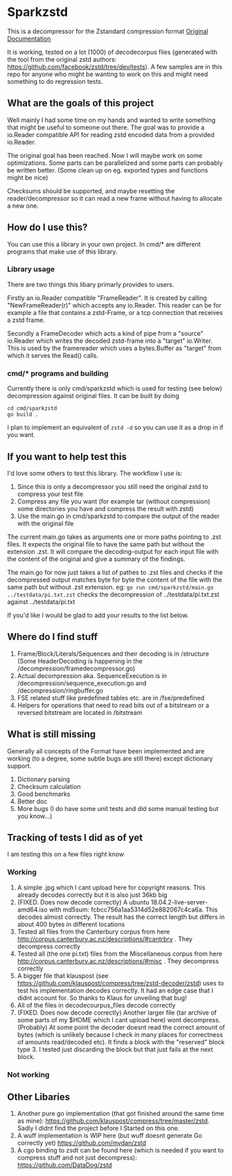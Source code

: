 # Sparkzstd
This is a decompressor for the Zstandard compression format [Original Documentation](https://github.com/facebook/zstd/blob/dev/doc/zstd_compression_format.md)

It is working, tested on a lot (1000) of decodecorpus files (generated with the tool from the original zstd authors: https://github.com/facebook/zstd/tree/dev/tests). A few samples are in this repo for anyone who might be wanting to work on this and might  need something to do regression tests.


## What are the goals of this project
Well mainly I had some time on my hands and wanted to write something that might be useful to someone out there.
The goal was to provide a io.Reader compatible API for reading zstd encoded data from a provided io.Reader.

The original goal has been reached. Now I will maybe work on some optimizations. Some parts can be parallelized and some parts can 
probably be written better. (Some clean up on eg. exported types and functions might be nice)

Checksums should be supported, and maybe resetting the reader/decompressor so it can read a new frame without having to allocate a new one.

## How do I use this?

You can use this a library in your own project. In cmd/* are different programs that make use of this library.

### Library usage
There are two things this libary primarly provides to users. 

Firstly an io.Reader compatible "FrameReader". It is created by calling "NewFrameReader(r)" which accepts any io.Reader. This reader can be for example a file that contains a zstd-Frame, or a tcp connection that receives a zstd frame.

Secondly a FrameDecoder which acts a kind of pipe from a "source" io.Reader which writes the decoded zstd-frame into a "target" io.Writer.
This is used by the framereader which uses a bytes.Buffer as "target" from which it serves the Read() calls.

### cmd/* programs and building
Currently there is only cmd/sparkzstd which is used for testing (see below) decompression against original files. It can be built by 
doing 
```
cd cmd/sparkzstd
go build . 
```

I plan to implement an equivalent of `zstd -d` so you can use it as a drop in if you want.


## If you want to help test this
I'd love some others to test this library. The workflow I use is:
1. Since this is only a decompressor you still need the original zstd to compress your test file
2. Compress any file you want (for example tar (without compression) some directories you have and compress the result with zstd)
3. Use the main.go in cmd/sparkzstd to compare the output of the reader with the original file

The current main.go takes as arguments one or more paths pointing to .zst files. It expects the original file to have the same path but without the extension .zst. It will compare the decoding-output for each input file with the content of the original and give a summary of the findings.

The main.go for now just takes a list of pathes to .zst files and checks if the decompressed output matches byte for byte the content of the file with the same path but without .zst extension. 
eg: `go run cmd/sparkzstd/main.go ../testdata/pi.txt.zst`
checks the decompression of ../testdata/pi.txt.zst against ../testdata/pi.txt

If you'd like I would be glad to add your results to the list below.

## Where do I find stuff
1. Frame/Block/Literals/Sequences and their decoding is in /structure (Some HeaderDecoding is happening in the /decompression/framedecompressor.go)
2. Actual decompression aka. SequenceExecution is in /decompression/sequence_execution.go and /decompression/ringbuffer.go
3. FSE related stuff like predefined tables etc. are in /fse/predefined
4. Helpers for operations that need to read bits out of a bitstream or a reversed bitstream are located in /bitstream

## What is still missing
Generally all concepts of the Format have been implemented and are working (to a degree, some subtle bugs are still there) except dictionary support.
1. Dictionary parsing
2. Checksum calculation
1. Good benchmarks
2. Better doc
3. More bugs (I do have some unit tests and did some manual testing but you know...)

## Tracking of tests I did as of yet
I am testing this on a few files right know
### Working
1. A simple .jpg which I cant upload here for copyright reasons. This already decodes correctly but it is also just 36kb big
1. (FIXED. Does now decode correctly) A ubuntu 18.04.2-live-server-amd64.iso with md5sum: fcbcc756a1aa5314d52e882067c4ca6a. This decodes almost correctly. The result has the correct length but differs in about 400 bytes in different locations
1. Tested all files from the Canterbury corpus from here http://corpus.canterbury.ac.nz/descriptions/#cantrbry . They decompress correctly
1. Tested all (the one pi.txt) files from the Miscellaneous corpus from here http://corpus.canterbury.ac.nz/descriptions/#misc . They decompress correctly
1. A bigger file that klauspost (see https://github.com/klauspost/compress/tree/zstd-decoder/zstd) uses to test his implementation decodes correctly. It had an edge case that I didnt account for. So thanks to Klaus for unveiling that bug!
1. All of the files in decodecourpus_files decode correctly
1. (FIXED. Does now decode correctly) Another larger file (tar archive of some parts of my $HOME which I cant upload here) wont decompress. (Probably) At some point the decoder doesnt read the correct amount of bytes (which is unlikely because I check in many places for correctness of amounts read/decoded etc). It finds a block with the "reserved" block type 3. I tested just discarding the block but that just fails at the next block.

### Not working

## Other Libaries
1. Another pure go implementation (that got finished around the same time as mine): https://github.com/klauspost/compress/tree/master/zstd. Sadly I didnt find the project before I Started on this one.
2. A wuff implementation is WIP here (but wuff doesnt generate Go correctly yet) https://github.com/mvdan/zstd
3. A cgo binding to zsdt can be found here (which is needed if you want to compress stuff and not just decompress): https://github.com/DataDog/zstd 

